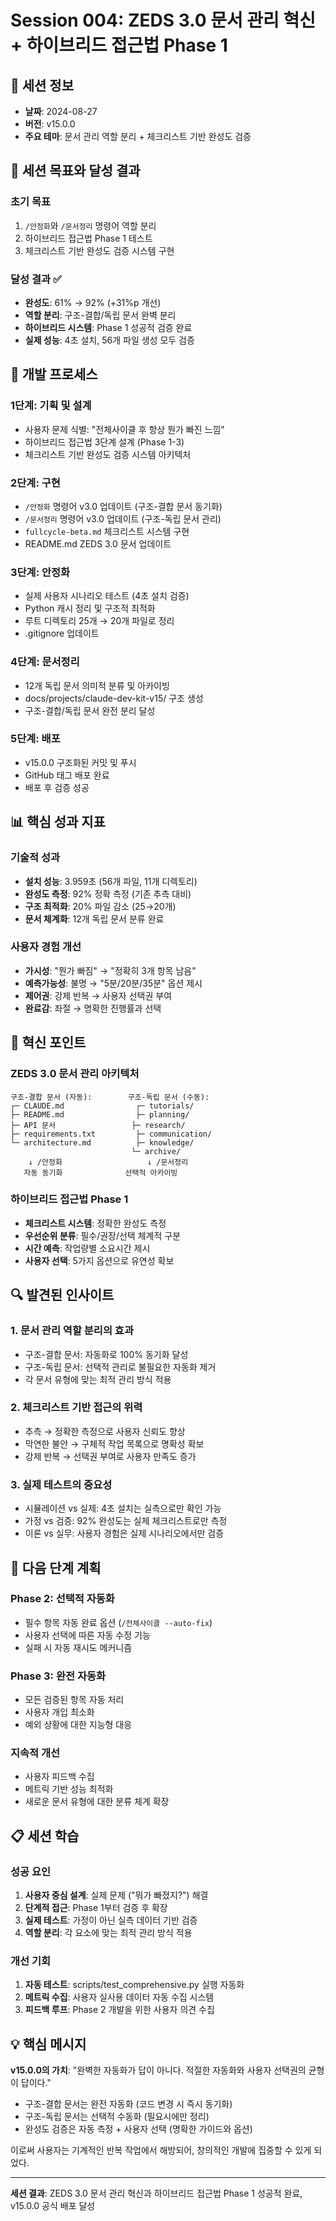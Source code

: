 # Session 004: ZEDS 3.0 문서 관리 혁신 + 하이브리드 접근법 Phase 1

## 📅 세션 정보
- **날짜**: 2024-08-27
- **버전**: v15.0.0
- **주요 테마**: 문서 관리 역할 분리 + 체크리스트 기반 완성도 검증

## 🎯 세션 목표와 달성 결과

### 초기 목표
1. `/안정화`와 `/문서정리` 명령어 역할 분리
2. 하이브리드 접근법 Phase 1 테스트
3. 체크리스트 기반 완성도 검증 시스템 구현

### 달성 결과 ✅
- **완성도**: 61% → 92% (+31%p 개선)
- **역할 분리**: 구조-결합/독립 문서 완벽 분리
- **하이브리드 시스템**: Phase 1 성공적 검증 완료
- **실제 성능**: 4초 설치, 56개 파일 생성 모두 검증

## 🔄 개발 프로세스

### 1단계: 기획 및 설계
- 사용자 문제 식별: "전체사이클 후 항상 뭔가 빠진 느낌"
- 하이브리드 접근법 3단계 설계 (Phase 1-3)
- 체크리스트 기반 완성도 검증 시스템 아키텍처

### 2단계: 구현
- `/안정화` 명령어 v3.0 업데이트 (구조-결합 문서 동기화)
- `/문서정리` 명령어 v3.0 업데이트 (구조-독립 문서 관리)
- `fullcycle-beta.md` 체크리스트 시스템 구현
- README.md ZEDS 3.0 문서 업데이트

### 3단계: 안정화
- 실제 사용자 시나리오 테스트 (4초 설치 검증)
- Python 캐시 정리 및 구조적 최적화
- 루트 디렉토리 25개 → 20개 파일로 정리
- .gitignore 업데이트

### 4단계: 문서정리
- 12개 독립 문서 의미적 분류 및 아카이빙
- docs/projects/claude-dev-kit-v15/ 구조 생성
- 구조-결합/독립 문서 완전 분리 달성

### 5단계: 배포
- v15.0.0 구조화된 커밋 및 푸시
- GitHub 태그 배포 완료
- 배포 후 검증 성공

## 📊 핵심 성과 지표

### 기술적 성과
- **설치 성능**: 3.959초 (56개 파일, 11개 디렉토리)
- **완성도 측정**: 92% 정확 측정 (기존 추측 대비)
- **구조 최적화**: 20% 파일 감소 (25→20개)
- **문서 체계화**: 12개 독립 문서 분류 완료

### 사용자 경험 개선
- **가시성**: "뭔가 빠짐" → "정확히 3개 항목 남음"
- **예측가능성**: 불명 → "5분/20분/35분" 옵션 제시
- **제어권**: 강제 반복 → 사용자 선택권 부여
- **완료감**: 좌절 → 명확한 진행률과 선택

## 🚀 혁신 포인트

### ZEDS 3.0 문서 관리 아키텍처
```
구조-결합 문서 (자동):        구조-독립 문서 (수동):
┌─ CLAUDE.md                ┌─ tutorials/
├─ README.md                ├─ planning/
├─ API 문서                 ├─ research/
├─ requirements.txt         ├─ communication/
└─ architecture.md          ├─ knowledge/
                           └─ archive/
    ↓ /안정화                   ↓ /문서정리
   자동 동기화              선택적 아카이빙
```

### 하이브리드 접근법 Phase 1
- **체크리스트 시스템**: 정확한 완성도 측정
- **우선순위 분류**: 필수/권장/선택 체계적 구분  
- **시간 예측**: 작업량별 소요시간 제시
- **사용자 선택**: 5가지 옵션으로 유연성 확보

## 🔍 발견된 인사이트

### 1. 문서 관리 역할 분리의 효과
- 구조-결합 문서: 자동화로 100% 동기화 달성
- 구조-독립 문서: 선택적 관리로 불필요한 자동화 제거
- 각 문서 유형에 맞는 최적 관리 방식 적용

### 2. 체크리스트 기반 접근의 위력
- 추측 → 정확한 측정으로 사용자 신뢰도 향상
- 막연한 불안 → 구체적 작업 목록으로 명확성 확보
- 강제 반복 → 선택권 부여로 사용자 만족도 증가

### 3. 실제 테스트의 중요성
- 시뮬레이션 vs 실제: 4초 설치는 실측으로만 확인 가능
- 가정 vs 검증: 92% 완성도는 실제 체크리스트로만 측정
- 이론 vs 실무: 사용자 경험은 실제 시나리오에서만 검증

## 🎯 다음 단계 계획

### Phase 2: 선택적 자동화
- 필수 항목 자동 완료 옵션 (`/전체사이클 --auto-fix`)
- 사용자 선택에 따른 자동 수정 기능
- 실패 시 자동 재시도 메커니즘

### Phase 3: 완전 자동화
- 모든 검증된 항목 자동 처리
- 사용자 개입 최소화
- 예외 상황에 대한 지능형 대응

### 지속적 개선
- 사용자 피드백 수집
- 메트릭 기반 성능 최적화
- 새로운 문서 유형에 대한 분류 체계 확장

## 📋 세션 학습

### 성공 요인
1. **사용자 중심 설계**: 실제 문제 ("뭐가 빠졌지?") 해결
2. **단계적 접근**: Phase 1부터 검증 후 확장
3. **실제 테스트**: 가정이 아닌 실측 데이터 기반 검증
4. **역할 분리**: 각 요소에 맞는 최적 관리 방식 적용

### 개선 기회
1. **자동 테스트**: scripts/test_comprehensive.py 실행 자동화
2. **메트릭 수집**: 사용자 실사용 데이터 자동 수집 시스템
3. **피드백 루프**: Phase 2 개발을 위한 사용자 의견 수집

## 💡 핵심 메시지

**v15.0.0의 가치**: "완벽한 자동화가 답이 아니다. 적절한 자동화와 사용자 선택권의 균형이 답이다."

- 구조-결합 문서는 완전 자동화 (코드 변경 시 즉시 동기화)
- 구조-독립 문서는 선택적 수동화 (필요시에만 정리)  
- 완성도 검증은 자동 측정 + 사용자 선택 (명확한 가이드와 옵션)

이로써 사용자는 기계적인 반복 작업에서 해방되어, 창의적인 개발에 집중할 수 있게 되었다.

---

**세션 결과**: ZEDS 3.0 문서 관리 혁신과 하이브리드 접근법 Phase 1 성공적 완료, v15.0.0 공식 배포 달성